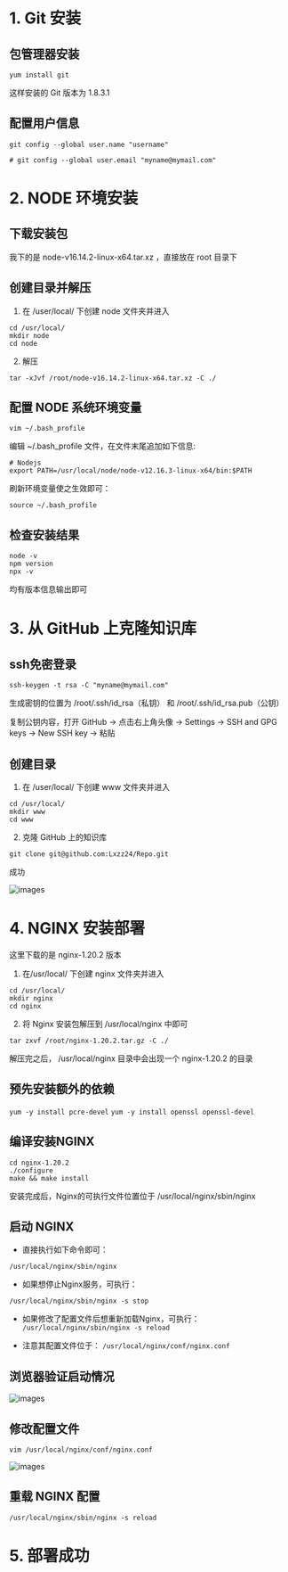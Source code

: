 # 

# 1. Git 安装

## 包管理器安装

`yum install git`

这样安装的 Git 版本为 1.8.3.1

## 配置用户信息

`git config --global user.name "username"`

`# git config --global user.email "myname@mymail.com"`


# 2. NODE 环境安装

## 下载安装包 

我下的是 node-v16.14.2-linux-x64.tar.xz ，直接放在 root 目录下

## 创建目录并解压

1. 在 /user/local/ 下创建 node 文件夹并进入

```
cd /usr/local/
mkdir node
cd node
```

2. 解压

`tar -xJvf /root/node-v16.14.2-linux-x64.tar.xz -C ./`

## 配置 NODE 系统环境变量

`vim ~/.bash_profile`

编辑 ~/.bash_profile ⽂件，在⽂件末尾追加如下信息:

```
# Nodejs
export PATH=/usr/local/node/node-v12.16.3-linux-x64/bin:$PATH
```

刷新环境变量使之生效即可：

`source ~/.bash_profile`

## 检查安装结果

```
node -v
npm version
npx -v
```

均有版本信息输出即可

# 3. 从 GitHub 上克隆知识库

## ssh免密登录

`ssh-keygen -t rsa -C "myname@mymail.com"`

生成密钥的位置为 /root/.ssh/id_rsa（私钥） 和 /root/.ssh/id_rsa.pub（公钥）

复制公钥内容，打开 GitHub -> 点击右上角头像 -> Settings -> SSH and GPG keys -> New SSH key -> 粘贴

## 创建目录

1. 在 /user/local/ 下创建 www 文件夹并进入

```
cd /usr/local/
mkdir www
cd www
```

2. 克隆 GitHub 上的知识库

`git clone git@github.com:Lxzz24/Repo.git`

成功

![images](https://cdn.jsdelivr.net/gh/Lxzz24/images/Server001.png)

# 4. NGINX 安装部署

这里下载的是 nginx-1.20.2 版本

1. 在/usr/local/ 下创建 nginx ⽂件夹并进⼊

```
cd /usr/local/
mkdir nginx
cd nginx
```


2. 将 Nginx 安装包解压到 /usr/local/nginx 中即可

`tar zxvf /root/nginx-1.20.2.tar.gz -C ./`

解压完之后， /usr/local/nginx ⽬录中会出现⼀个 nginx-1.20.2 的⽬录

## 预先安装额外的依赖
`yum -y install pcre-devel`
`yum -y install openssl openssl-devel`

## 编译安装NGINX

```
cd nginx-1.20.2
./configure
make && make install
```

安装完成后，Nginx的可执⾏⽂件位置位于 /usr/local/nginx/sbin/nginx

## 启动 NGINX

- 直接执⾏如下命令即可：

`/usr/local/nginx/sbin/nginx`

- 如果想停⽌Nginx服务，可执⾏：

`/usr/local/nginx/sbin/nginx -s stop`

- 如果修改了配置⽂件后想重新加载Nginx，可执⾏：
`/usr/local/nginx/sbin/nginx -s reload`

- 注意其配置⽂件位于：
`/usr/local/nginx/conf/nginx.conf`

## 浏览器验证启动情况

![images](https://cdn.jsdelivr.net/gh/Lxzz24/images/Server002.png)

## 修改配置文件

`vim /usr/local/nginx/conf/nginx.conf`


![images](https://cdn.jsdelivr.net/gh/Lxzz24/images/Server003.png)


## 重载 NGINX 配置
`/usr/local/nginx/sbin/nginx -s reload`

# 5. 部署成功


